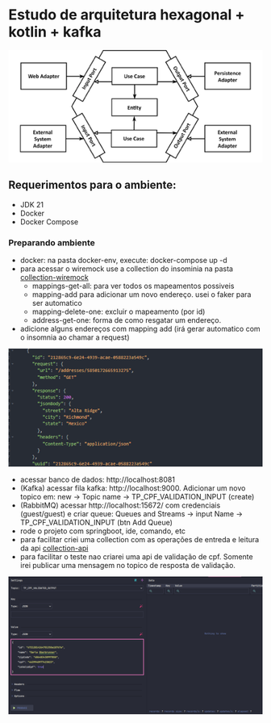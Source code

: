 # Estudo de arquitetura hexagonal + kotlin + kafka

![img.png](img_2.png)

## Requerimentos para o ambiente:
- JDK 21
- Docker
- Docker Compose

### Preparando ambiente
- docker: na pasta docker-env, execute: docker-compose up -d
- para acessar o wiremock use a collection do insominia na pasta [collection-wiremock](docker-env/insomnia/collection/Insomnia_wiremock.yaml)
  - mappings-get-all: para ver todos os mapeamentos possiveis
  - mapping-add para adicionar um novo endereço. usei o faker para ser automatico
  - mapping-delete-one: excluir o mapeamento (por id)
  - address-get-one: forma de como resgatar um endereço.
- adicione alguns endereços com mapping add (irá gerar automatico com o insomnia ao chamar a request)

![img.png](img.png)

- acessar banco de dados: http://localhost:8081
- (Kafka) acessar fila kafka: http://localhost:9000. Adicionar um novo topico em: new -> Topic name -> TP_CPF_VALIDATION_INPUT (create)
- (RabbitMQ) acessar http://localhost:15672/ com credenciais (guest/guest) e criar queue: Queues and Streams -> input Name -> TP_CPF_VALIDATION_INPUT (btn Add Queue) 
- rode o projeto com springboot, ide, comando, etc
- para facilitar criei uma collection com as operações de entreda e leitura da api [collection-api](docker-env/insomnia/collection/Insomnia_api.yaml)
- para facilitar o teste nao criarei uma api de validação de cpf. Somente irei publicar uma mensagem no topico de resposta de validação.

![img_1.png](img_1.png)
